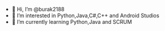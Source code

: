 - 👋 Hi, I’m @burak2188
- 👀 I’m interested in Python,Java,C#,C++ and Android Studios
- 🌱 I’m currently learning Python,Java and SCRUM


<!---
burak2188/burak2188 is a ✨ special ✨ repository because its `README.md` (this file) appears on your GitHub profile.
You can click the Preview link to take a look at your changes.
--->
